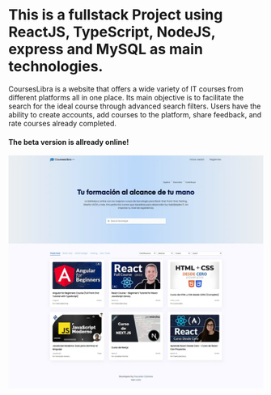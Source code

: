 # This is a fullstack Project using ReactJS, TypeScript, NodeJS, express and MySQL as main technologies.

CoursesLibra is a website that offers a wide variety of IT courses from different platforms all in one place.
Its main objective is to facilitate the search for the ideal course through advanced search
filters. Users have the ability to create accounts, add courses to the platform, share
feedback, and rate courses already completed.
#### The beta version is allready online!

![imagen de portada de CoursesLibra ](https://raw.githubusercontent.com/facudam/fullstack-courses-app/main/client/public/coursesLibraPortada2.webp)
